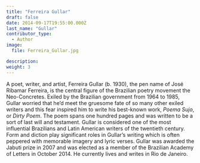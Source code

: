 ```yaml
---
title: "Ferreira Gullar"
draft: false
date: 2014-09-17T19:55:00.000Z
last_name: "Gullar"
contributor_type:
  - Author
image:
  file: Ferreira_Gullar.jpg

description:
weight: 3
---
```


A poet, writer, and artist, Ferreira Gullar (b. 1930), the pen name of José Ribamar Ferreira, is the central figure of the Brazilian poetry movement the Neo-Concretes. Exiled by the Brazilian government from 1964 to 1985, Gullar worried that he’d meet the gruesome fate of so many other exiled writers and this fear inspired him to write his best-known work, _Poema Sujo_, or _Dirty Poem_. The poem spans one hundred pages and was written to be a sort of last will and testament. Gullar is considered one of the most influential Brazilians and Latin American writers of the twentieth century. Form and diction play significant roles in Gullar’s writing which is often peppered with memorable imagery and lyric verses. Gullar was awarded the Jabuti prize in 2007 and was elected as a member of the Brazilian Academy of Letters in October 2014. He currently lives and writes in Rio de Janeiro.

